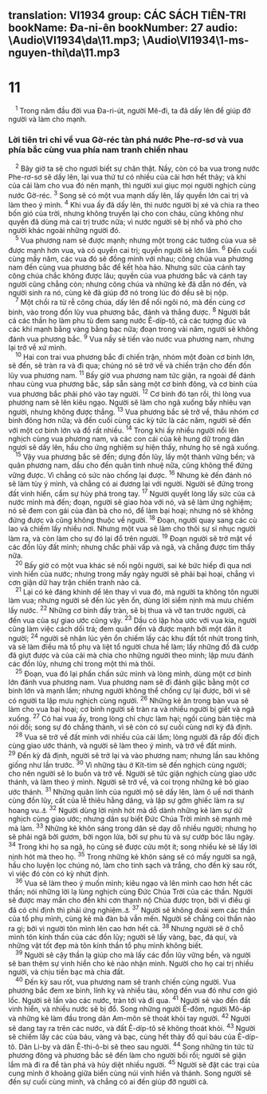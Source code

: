 translation: VI1934
group: CÁC SÁCH TIÊN-TRI
bookName: Đa-ni-ên 
bookNumber: 27
audio: \Audio\VI1934\da\11.mp3; \Audio\VI1934\1-ms-nguyen-thi\da\11.mp3
-------

<div class="title"><h1>11</h1></div>
<span class="verse da_11_1"> <sup>1</sup> Trong năm đầu đời vua Đa-ri-út, người Mê-đi, ta đã dấy lên để giúp đỡ người và làm cho mạnh. <br/></span>
<div class="title"><h3>Lời tiên tri chỉ về vua Gờ-réc tàn phá nước Phe-rơ-sơ và vua phía bắc cùng vua phía nam tranh chiến nhau</h3></div>
<span class="verse da_11_2"> <sup>2</sup> Bây giờ ta sẽ cho ngươi biết sự chân thật. Nầy, còn có ba vua trong nước Phe-rơ-sơ sẽ dấy lên, lại vua thứ tư có nhiều của cải hơn hết thảy; và khi của cải làm cho vua đó nên mạnh, thì người xui giục mọi người nghịch cùng nước Gờ-réc. </span>
<span class="verse da_11_3"><sup>3</sup> Song sẽ có một vua mạnh dấy lên, lấy quyền lớn cai trị và làm theo ý mình. </span>
<span class="verse da_11_4"><sup>4</sup> Khi vua ấy đã dấy lên, thì nước người bị xé và chia ra theo bốn gió của trời, nhưng không truyền lại cho con cháu, cũng không như quyền đã dùng mà cai trị trước nữa; vì nước người sẽ bị nhổ và phó cho người khác ngoài những người đó. <br/></span>
<span class="verse da_11_5"> <sup>5</sup> Vua phương nam sẽ được mạnh; nhưng một trong các tướng của vua sẽ được mạnh hơn vua, và có quyền cai trị; quyền người sẽ lớn lắm. </span>
<span class="verse da_11_6"><sup>6</sup> Đến cuối cùng mấy năm, các vua đó sẽ đồng minh với nhau; công chúa vua phương nam đến cùng vua phương bắc để kết hòa hảo. Nhưng sức của cánh tay công chúa chắc không được lâu; quyền của vua phương bắc và cánh tay người cũng chẳng còn; nhưng công chúa và những kẻ đã dẫn nó đến, và người sinh ra nó, cùng kẻ đã giúp đỡ nó trong lúc đó đều sẽ bị nộp. <br/></span>
<span class="verse da_11_7"> <sup>7</sup> Một chồi ra từ rễ công chúa, dấy lên để nối ngôi nó, mà đến cùng cơ binh, vào trong đồn lũy vua phương bắc, đánh và thắng được. </span>
<span class="verse da_11_8"><sup>8</sup> Người bắt cả các thần họ làm phu tù đem sang nước Ê-díp-tô, cả các tượng đúc và các khí mạnh bằng vàng bằng bạc nữa; đoạn trong vài năm, người sẽ không đánh vua phương bắc. </span>
<span class="verse da_11_9"><sup>9</sup> Vua nầy sẽ tiến vào nước vua phương nam, nhưng lại trở về xứ mình. <br/></span>
<span class="verse da_11_10"> <sup>10</sup> Hai con trai vua phương bắc đi chiến trận, nhóm một đoàn cơ binh lớn, sẽ đến, sẽ tràn ra và đi qua; chúng nó sẽ trở về và chiến trận cho đến đồn lũy vua phương nam. </span>
<span class="verse da_11_11"><sup>11</sup> Bấy giờ vua phương nam tức giận, ra ngoài để đánh nhau cùng vua phương bắc, sắp sẵn sàng một cơ binh đông, và cơ binh của vua phương bắc phải phó vào tay người. </span>
<span class="verse da_11_12"><sup>12</sup> Cơ binh đó tan rồi, thì lòng vua phương nam sẽ lên kiêu ngạo. Người sẽ làm cho ngã xuống bấy nhiêu vạn người, nhưng không được thắng. </span>
<span class="verse da_11_13"><sup>13</sup> Vua phương bắc sẽ trở về, thâu nhóm cơ binh đông hơn nữa; và đến cuối cùng các kỳ tức là các năm, người sẽ đến với một cơ binh lớn và đồ rất nhiều. </span>
<span class="verse da_11_14"><sup>14</sup> Trong khi ấy nhiều người nổi lên nghịch cùng vua phương nam, và các con cái của kẻ hung dữ trong dân ngươi sẽ dấy lên, hầu cho ứng nghiệm sự hiện thấy, nhưng họ sẽ ngã xuống. <br/></span>
<span class="verse da_11_15"> <sup>15</sup> Vậy vua phương bắc sẽ đến; dựng đồn lũy, lấy một thành vững bền; và quân phương nam, dầu cho đến quân tinh nhuệ nữa, cũng không thể đứng vững được. Vì chẳng có sức nào chống lại được. </span>
<span class="verse da_11_16"><sup>16</sup> Nhưng kẻ đến đánh nó sẽ làm tùy ý mình, và chẳng có ai đương lại với người. Người sẽ đứng trong đất vinh hiển, cầm sự hủy phá trong tay. </span>
<span class="verse da_11_17"><sup>17</sup> Người quyết lòng lấy sức của cả nước mình mà đến; đoạn, người sẽ giao hòa với nó, và sẽ làm ứng nghiệm; nó sẽ đem con gái của đàn bà cho nó, để làm bại hoại; nhưng nó sẽ không đứng được và cũng không thuộc về người. </span>
<span class="verse da_11_18"><sup>18</sup> Đoạn, người quay sang các cù lao và chiếm lấy nhiều nơi. Nhưng một vua sẽ làm cho thôi sự sỉ nhục người làm ra, và còn làm cho sự đó lại đổ trên người. </span>
<span class="verse da_11_19"><sup>19</sup> Đoạn người sẽ trở mặt về các đồn lũy đất mình; nhưng chắc phải vấp và ngã, và chẳng được tìm thấy nữa. <br/></span>
<span class="verse da_11_20"> <sup>20</sup> Bấy giờ có một vua khác sẽ nối ngôi người, sai kẻ bức hiếp đi qua nơi vinh hiển của nước; nhưng trong mấy ngày người sẽ phải bại hoại, chẳng vì cơn giận dữ hay trận chiến tranh nào cả. <br/></span>
<span class="verse da_11_21"> <sup>21</sup> Lại có kẻ đáng khinh dể lên thay vì vua đó, mà người ta không tôn người làm vua; nhưng người sẽ đến lúc yên ổn, dùng lời siểm nịnh mà mưu chiếm lấy nước. </span>
<span class="verse da_11_22"><sup>22</sup> Những cơ binh đầy tràn, sẽ bị thua và vỡ tan trước người, cả đến vua của sự giao ước cũng vậy. </span>
<span class="verse da_11_23"><sup>23</sup> Dầu có lập hòa ước với vua kia, người cũng làm việc cách dối trá; đem quân đến và được mạnh bởi một dân ít người; </span>
<span class="verse da_11_24"><sup>24</sup> người sẽ nhân lúc yên ổn chiếm lấy các khu đất tốt nhứt trong tỉnh, và sẽ làm điều mà tổ phụ và liệt tổ người chưa hề làm; lấy những đồ đã cướp đã giựt được và của cải mà chia cho những người theo mình; lập mưu đánh các đồn lũy, nhưng chỉ trong một thì mà thôi. <br/></span>
<span class="verse da_11_25"> <sup>25</sup> Đoạn, vua đó lại phấn chấn sức mình và lòng mình, dùng một cơ binh lớn đánh vua phương nam. Vua phương nam sẽ đi đánh giặc bằng một cơ binh lớn và mạnh lắm; nhưng người không thể chống cự lại được, bởi vì sẽ có người ta lập mưu nghịch cùng người. </span>
<span class="verse da_11_26"><sup>26</sup> Những kẻ ăn trong bàn vua sẽ làm cho vua bại hoại; cơ binh người sẽ tràn ra và nhiều người bị giết và ngã xuống. </span>
<span class="verse da_11_27"><sup>27</sup> Có hai vua ấy, trong lòng chỉ chực làm hại; ngồi cùng bàn tiệc mà nói dối; song sự đó chẳng thành, vì sẽ còn có sự cuối cùng nơi kỳ đã định. <br/></span>
<span class="verse da_11_28"> <sup>28</sup> Vua sẽ trở về đất mình với nhiều của cải lắm; lòng người đã rắp đối địch cùng giao ước thánh, và người sẽ làm theo ý mình, và trở về đất mình. </span>
<span class="verse da_11_29"><sup>29</sup> Đến kỳ đã định, người sẽ trở lại và vào phương nam; nhưng lần sau không giống như lần trước. </span>
<span class="verse da_11_30"><sup>30</sup> Vì những tàu ở Kít-tim sẽ đến nghịch cùng người; cho nên người sẽ lo buồn và trở về. Người sẽ tức giận nghịch cùng giao ước thánh, và làm theo ý mình. Người sẽ trở về, và coi trọng những kẻ bỏ giao ước thánh. </span>
<span class="verse da_11_31"><sup>31</sup> Những quân lính của người mộ sẽ dấy lên, làm ô uế nơi thánh cùng đồn lũy, cất của lễ thiêu hằng dâng, và lập sự gớm ghiếc làm ra sự hoang vu.<a data-toggle="tooltip" data-placement="bottom" title="Da 9:27; 12:11; Mat 24:15; Mac 13:14">⚓</a></span>
<span class="verse da_11_32"><sup>32</sup> Người dùng lời nịnh hót mà dỗ dành những kẻ làm sự dữ nghịch cùng giao ước; nhưng dân sự biết Đức Chúa Trời mình sẽ mạnh mẽ mà làm. </span>
<span class="verse da_11_33"><sup>33</sup> Những kẻ khôn sáng trong dân sẽ dạy dỗ nhiều người; nhưng họ sẽ phải ngã bởi gươm, bởi ngọn lửa, bởi sự phu tù và sự cướp bóc lâu ngày. </span>
<span class="verse da_11_34"><sup>34</sup> Trong khi họ sa ngã, họ cũng sẽ được cứu một ít; song nhiều kẻ sẽ lấy lời nịnh hót mà theo họ. </span>
<span class="verse da_11_35"><sup>35</sup> Trong những kẻ khôn sáng sẽ có mấy người sa ngã, hầu cho luyện lọc chúng nó, làm cho tinh sạch và trắng, cho đến kỳ sau rốt, vì việc đó còn có kỳ nhứt định. <br/></span>
<span class="verse da_11_36"> <sup>36</sup> Vua sẽ làm theo ý muốn mình; kiêu ngạo và lên mình cao hơn hết các thần; nói những lời lạ lùng nghịch cùng Đức Chúa Trời của các thần. Người sẽ được may mắn cho đến khi cơn thạnh nộ Chúa được trọn, bởi vì điều gì đã có chỉ định thì phải ứng nghiệm.<a data-toggle="tooltip" data-placement="bottom" title="2Te 2:3-4; Kh 13:5-6">⚓</a></span>
<span class="verse da_11_37"><sup>37</sup> Người sẽ không đoái xem các thần của tổ phụ mình, cùng kẻ mà đàn bà vẫn mến. Người sẽ chẳng coi thần nào ra gì; bởi vì người tôn mình lên cao hơn hết cả. </span>
<span class="verse da_11_38"><sup>38</sup> Nhưng người sẽ ở chỗ mình tôn kính thần của các đồn lũy; người sẽ lấy vàng, bạc, đá quí, và những vật tốt đẹp mà tôn kính thần tổ phụ mình không biết. <br/></span>
<span class="verse da_11_39"> <sup>39</sup> Người sẽ cậy thần lạ giúp cho mà lấy các đồn lũy vững bền, và người sẽ ban thêm sự vinh hiển cho kẻ nào nhận mình. Người cho họ cai trị nhiều người, và chịu tiền bạc mà chia đất. <br/></span>
<span class="verse da_11_40"> <sup>40</sup> Đến kỳ sau rốt, vua phương nam sẽ tranh chiến cùng người. Vua phương bắc đem xe binh, lính kỵ và nhiều tàu, xông đến vua đó như cơn gió lốc. Người sẽ lấn vào các nước, tràn tới và đi qua. </span>
<span class="verse da_11_41"><sup>41</sup> Người sẽ vào đến đất vinh hiển, và nhiều nước sẽ bị đổ. Song những người Ê-đôm, người Mô-áp và những kẻ làm đầu trong dân Am-môn sẽ thoát khỏi tay người. </span>
<span class="verse da_11_42"><sup>42</sup> Người sẽ dang tay ra trên các nước, và đất Ê-díp-tô sẽ không thoát khỏi. </span>
<span class="verse da_11_43"><sup>43</sup> Người sẽ chiếm lấy các của báu, vàng và bạc, cùng hết thảy đồ quí báu của Ê-díp-tô. Dân Li-by và dân Ê-thi-ô-bi sẽ theo sau người. </span>
<span class="verse da_11_44"><sup>44</sup> Song những tin tức từ phương đông và phương bắc sẽ đến làm cho người bối rối; người sẽ giận lắm mà đi ra để tàn phá và hủy diệt nhiều người. </span>
<span class="verse da_11_45"><sup>45</sup> Người sẽ đặt các trại của cung mình ở khoảng giữa biển cùng núi vinh hiển và thánh. Song người sẽ đến sự cuối cùng mình, và chẳng có ai đến giúp đỡ người cả. <br/></span>
